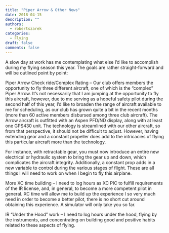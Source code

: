 ```yaml
---
title: "Piper Arrow & Other News"
date: 2018-04-15
description: ""
authors:
  - robertszarek
categories:
  - Flying
draft: false
comments: false
---
```


A slow day at work has me contemplating what else I’d like to accomplish during my flying season this year. The goals are rather straight-forward and will be outlined point by point:

Piper Arrow Check ride/Complex Rating –  Our club offers members the opportunity to fly three different aircraft, one of which is the “complex” Piper Arrow. It’s not necessarily that I am jumping at the opportunity to fly this aircraft, however, due to me serving as a hopeful safety pilot during the second half of this year, I’d like to broaden the range of aircraft available to me for scheduling, as our club has grown quite a bit in the recent months (more than 60 active members disbursed among three club aircraft). The Arrow aircraft is outfitted with an Aspen PFD/ND display, along with at least one GPS430 unit. The technology is streamlined with our other aircraft, so from that perspective, it should not be difficult to adjust. However, having extending gear and a constant propeller does add to the intricacies of flying this particular aircraft more than the technology.

For instance, with retractable gear, you must now introduce an entire new electrical or hydraulic system to bring the gear up and down, which complicates the aircraft integrity. Additionally, a constant prop adds in a new variable to control during the various stages of flight. These are all things I will need to work on when I begin to fly this airplane.

More XC time building – I need to log hours as XC PIC to fulfill requirements of the IR license, and, in general, to become a more competent pilot in general. XC time will allow me to build up the experience I so very much need in order to become a better pilot, there is no short cut around obtaining this experience. A simulator will only take you so far.

IR “Under the Hood” work – I need to log hours under the hood, flying by the instruments, and concentrating on building good and positive habits related to these aspects of flying.